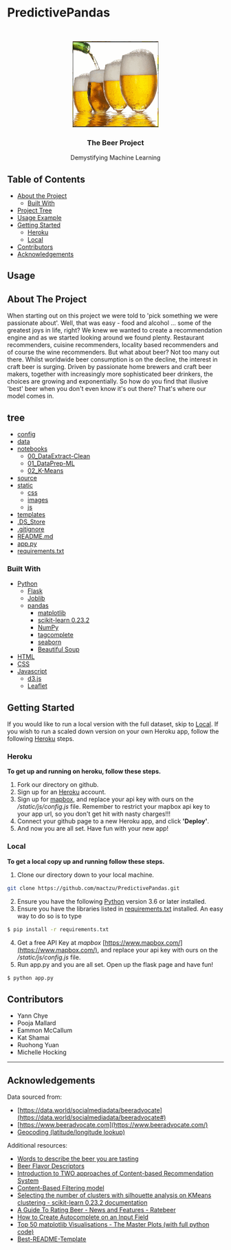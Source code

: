 <!-- PredictivePandas -->
# PredictivePandas

<!---Project Logo -->
<br />
<p align="center">

  <a href="https://github.com/mactzu/PredictivePandas">
    <img src="static/images/animated-beer-gif-3.gif" alt="Logo" width="200" height="200">
  </a>

  <h3 align="center">The Beer Project</h3>
  <p align="center">
    Demystifying Machine Learning
    <br />
</p>
</p>


<!-- TABLE OF CONTENTS -->
## Table of Contents

* [About the Project](#about-the-project)
  * [Built With](#built-with)
* [Project Tree](#tree)
* [Usage Example](#usage)
* [Getting Started](#getting-started)
  * [Heroku](#heroku)
  * [Local](#local)
* [Contributors](#contributors)
* [Acknowledgements](#acknowledgements)


<!-- USAGE EXAMPLE -->
## Usage



<!-- ABOUT THE PROJECT -->
## About The Project
When starting out on this project we were told to 'pick something we were passionate about'.  Well, that was easy - food and alcohol ... some of the greatest joys in life, right?  We knew we wanted to create a recommendation engine and as we started looking around we found plenty.  Restaurant recommenders, cuisine recommenders, locality based recommenders and of course the wine recommenders.  But what about beer?  Not too many out there.  Whilst worldwide beer consumption is on the decline, the interest in craft beer is surging.  Driven by passionate home brewers and craft beer makers, together with increasingly more sophisticated beer drinkers, the choices are growing and exponentially.  So how do you find that illusive 'best' beer when you don't even know it's out there?  That's where our model comes in.


<!-- PROJECT TREE -->
## tree

* [config](/config) 
* [data](/data)
* [notebooks](/notebooks)
   * [00_DataExtract-Clean](./notebooks/00_DataExtract-Clean.ipynb)
   * [01_DataPrep-ML](./notebooks/01_DataPrep-ML.ipynb)
   * [02_K-Means](./notebooks/02_K-Means.ipynb)
* [source](/source)
* [static](/static)
   * [css](./static/css)
   * [images](./static/images)
   * [js](./static/js)
 * [templates](/templates)
 * [.DS_Store](./DS_Store)
 * [.gitignore](./.gitignore)
 * [README.md](./README.md)
 * [app.py](./app.py)
 * [requirements.txt](./requirements.txt)


### Built With
* [Python](https://www.python.org/about/)
  * [Flask](https://flask-doc.readthedocs.io/en/latest/)
  * [Joblib](https://joblib.readthedocs.io/en/latest/)
  * [pandas](https://pandas.pydata.org/pandas-docs/stable/getting_started/index.html)
     * [matplotlib](https://matplotlib.org/)
     * [scikit-learn 0.23.2](https://scikit-learn.org/stable/user_guide.html)
     * [NumPy](https://numpy.org/)
     * [tagcomplete](https://github.com/razzbee/tagcomplete)
     * [seaborn](http://seaborn.pydata.org/index.html)
     * [Beautiful Soup](https://www.crummy.com/software/BeautifulSoup/bs4/doc/)
* [HTML](https://developer.mozilla.org/en-US/docs/Web/HTML)
* [CSS](https://developer.mozilla.org/en-US/docs/Web/CSS#:~:text=Cascading%20Style%20Sheets%20%28CSS%29%20is%20a%20stylesheet%20language,on%20paper%2C%20in%20speech%2C%20or%20on%20other%20media.)
* [Javascript](https://developer.mozilla.org/en-US/docs/Web/javascript)
  * [d3.js](https://d3js.org/)
  * [Leaflet](https://leafletjs.com/)


<!-- GETTING STARTED -->
## Getting Started
If you would like to run a local version with the full dataset, skip to [Local](#local). If you wish to run a scaled down version on your own Heroku app, follow the following [Heroku](#heroku) steps.

### Heroku
**To get up and running on heroku, follow these steps.**
1. Fork our directory on github.
2. Sign up for an [Heroku](https://www.heroku.com/) account.
3. Sign up for [mapbox](https://www.mapbox.com/), and replace your api key with ours on the _/static/js/config.js_ file. Remember to restrict your mapbox api key to your app url, so you don't get hit with nasty charges!!!
4. Connect your github page to a new Heroku app, and click **'Deploy'**.
5. And now you are all set. Have fun with your new app!

### Local
**To get a local copy up and running follow these steps.**
1. Clone our directory down to your local machine.
```sh
git clone https://github.com/mactzu/PredictivePandas.git
```
2. Ensure you have the following [Python](https://www.python.org/downloads/) version 3.6 or later installed.
3. Ensure you have the libraries listed in [requirements.txt](requirements.txt) installed. An easy way to do so is to type
  ```sh
  $ pip install -r requirements.txt
  ```
4. Get a free API Key at _mapbox_ [https://www.mapbox.com/](https://www.mapbox.com/), and replace your api key with ours on the _/static/js/config.js_ file.
5. Run app.py and you are all set. Open up the flask page and have fun!
```sh
$ python app.py
```

<!-- CONTRIBUTORS -->
## Contributors

* Yann Chye
* Pooja Mallard
* Eammon McCallum
* Kat Shamai
* Ruohong Yuan
* Michelle Hocking 

***

<!-- ACKNOWLEDGEMENTS -->
## Acknowledgements
Data sourced from:
* [https://data.world/socialmediadata/beeradvocate](https://data.world/socialmediadata/beeradvocate#)
* [https://www.beeradvocate.com](https://www.beeradvocate.com/)
* [Geocoding (latitude/longitude lookup)](https://developers.google.com/maps/documentation/geocoding/overview)

Additional resources:
* [Words to describe the beer you are tasting](https://appellationbeer.com/blog/words-to-describe-the-beer-you-are-tasting/)
* [Beer Flavor Descriptors](https://winning-homebrew.com/beer-flavor-descriptors.html)
* [Introduction to TWO approaches of Content-based Recommendation System](https://towardsdatascience.com/introduction-to-two-approaches-of-content-based-recommendation-system-fc797460c18c)
* [Content-Based Filtering model](https://github.com/youonf/recommendation_system/blob/master/content_based_filtering/content_based_recommender_approach1.ipynb)
* [Selecting the number of clusters with silhouette analysis on KMeans clustering - scikit-learn 0.23.2 documentation](https://scikit-learn.org/stable/auto_examples/cluster/plot_kmeans_silhouette_analysis.html)
* [A Guide To Rating Beer - News and Features - Ratebeer](https://www.ratebeer.com/Story.asp?StoryID=103)
* [How to Create Autocomplete on an Input Field](https://www.w3schools.com/howto/howto_js_autocomplete.asp)
* [Top 50 matplotlib Visualisations - The Master Plots (with full python code)](https://www.machinelearningplus.com/plots/top-50-matplotlib-visualizations-the-master-plots-python/)
* [Best-README-Template](https://github.com/HockingM/Best-README-Template/edit/master/README.md)
